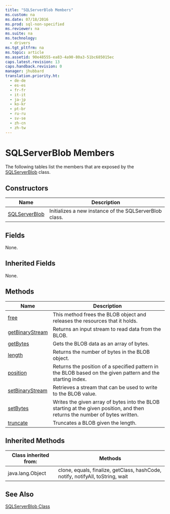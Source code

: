 ```yaml
---
title: "SQLServerBlob Members"
ms.custom: na
ms.date: 07/18/2016
ms.prod: sql-non-specified
ms.reviewer: na
ms.suite: na
ms.technology: 
  - drivers
ms.tgt_pltfrm: na
ms.topic: article
ms.assetid: 90e48555-ea83-4a90-80a3-51bc685015ec
caps.latest.revision: 13
caps.handback.revision: 0
manager: jhubbard
translation.priority.ht: 
  - de-de
  - es-es
  - fr-fr
  - it-it
  - ja-jp
  - ko-kr
  - pt-br
  - ru-ru
  - sv-se
  - zh-cn
  - zh-tw
---
```

# SQLServerBlob Members
  The following tables list the members that are exposed by the [SQLServerBlob](../content/SQLServerBlob-Class.md) class.  
  
## Constructors  
  
|Name|Description|  
|----------|-----------------|  
|[SQLServerBlob](../content/SQLServerBlob-Constructor--SQLServerConnection--byte-.md)|Initializes a new instance of the SQLServerBlob class.|  
  
## Fields  
 None.  
  
## Inherited Fields  
 None.  
  
## Methods  
  
|Name|Description|  
|----------|-----------------|  
|[free](../content/free-Method--SQLServerBlob-.md)|This method frees the BLOB object and releases the resources that it holds.|  
|[getBinaryStream](../content/getBinaryStream-Method--SQLServerBlob-.md)|Returns an input stream to read data from the BLOB.|  
|[getBytes](../content/getBytes-Method--SQLServerBlob-.md)|Gets the BLOB data as an array of bytes.|  
|[length](../content/length-Method--SQLServerBlob-.md)|Returns the number of bytes in the BLOB object.|  
|[position](../content/position-Method--SQLServerBlob-.md)|Returns the position of a specified pattern in the BLOB based on the given pattern and the starting index.|  
|[setBinaryStream](../content/setBinaryStream-Method--SQLServerBlob-.md)|Retrieves a stream that can be used to write to the BLOB value.|  
|[setBytes](../content/setBytes-Method--SQLServerBlob-.md)|Writes the given array of bytes into the BLOB starting at the given position, and then returns the number of bytes written.|  
|[truncate](../content/truncate-Method--SQLServerBlob-.md)|Truncates a BLOB given the length.|  
  
## Inherited Methods  
  
|Class inherited from:|Methods|  
|---------------------------|-------------|  
|java.lang.Object|clone, equals, finalize, getClass, hashCode, notify, notifyAll, toString, wait|  
  
## See Also  
 [SQLServerBlob Class](../content/SQLServerBlob-Class.md)  
  
  